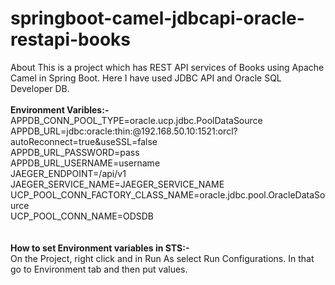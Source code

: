# springboot-camel-jdbcapi-oracle-restapi-books
About This is a project which has REST API services of Books using Apache Camel in Spring Boot. Here I have used JDBC API and Oracle SQL Developer DB.
<br>
<br>
<b>Environment Varibles:-</b>
<br>
APPDB_CONN_POOL_TYPE=oracle.ucp.jdbc.PoolDataSource
<br>
APPDB_URL=jdbc:oracle:thin:@192.168.50.10:1521:orcl?autoReconnect=true&useSSL=false
<br>
APPDB_URL_PASSWORD=pass
<br>
APPDB_URL_USERNAME=username
<br>
JAEGER_ENDPOINT=/api/v1
<br>
JAEGER_SERVICE_NAME=JAEGER_SERVICE_NAME
<br>
UCP_POOL_CONN_FACTORY_CLASS_NAME=oracle.jdbc.pool.OracleDataSource
<br>
UCP_POOL_CONN_NAME=ODSDB
<br>
<br>
<br>
<b>How to set Environment variables in STS:-</b>
<br>
On the Project, right click and in Run As select Run Configurations. In that go to Environment tab and then put values.
